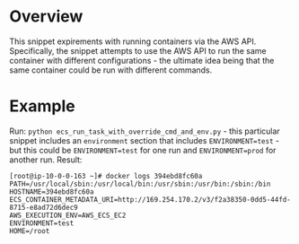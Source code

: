# Overview

This snippet expirements with running containers via the AWS API. Specifically, the snippet attempts to use the AWS API to run the same container with different configurations - the ultimate idea being that the same container could be run with different commands.

# Example

Run: `python ecs_run_task_with_override_cmd_and_env.py` - this particular snippet includes an `environment` section that includes `ENVIRONMENT=test` - but this could be `ENVIRONMENT=test` for one run and `ENVIRONMENT=prod` for another run.
Result:

```
[root@ip-10-0-0-163 ~]# docker logs 394ebd8fc60a  
PATH=/usr/local/sbin:/usr/local/bin:/usr/sbin:/usr/bin:/sbin:/bin
HOSTNAME=394ebd8fc60a
ECS_CONTAINER_METADATA_URI=http://169.254.170.2/v3/f2a38350-0dd5-44fd-8715-e8ad72d6dec9
AWS_EXECUTION_ENV=AWS_ECS_EC2
ENVIRONMENT=test
HOME=/root
```
